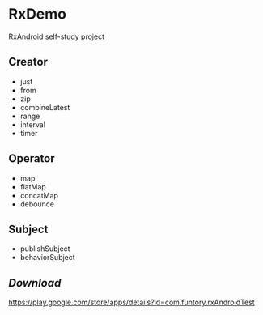 # RxDemo  
RxAndroid self-study project
## Creator
* just
* from
* zip
* combineLatest
* range
* interval
* timer

## Operator
* map
* flatMap
* concatMap
* debounce

## Subject
* publishSubject
* behaviorSubject

## *Download*
https://play.google.com/store/apps/details?id=com.funtory.rxAndroidTest
